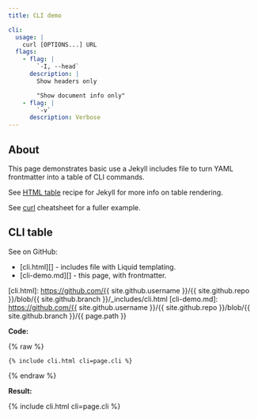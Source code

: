 ```yaml
---
title: CLI demo

cli:
  usage: |
    curl [OPTIONS...] URL
  flags:
    - flag: |
        `-I, --head`
      description: |
        Show headers only

        "Show document info only"
    - flag: |
        `-v`
      description: Verbose
---
```


## About

This page demonstrates basic use a Jekyll includes file to turn YAML frontmatter into a table of CLI commands.

See [HTML table][] recipe for Jekyll for more info on table rendering.

See [curl][] cheatsheet for a fuller example.


[HTML table]: https://michaelcurrin.github.io/code-cookbook/recipes/jekyll/snippets/html-table.html
[curl]: https://michaelcurrin.github.io/dev-cheatsheets/cheatsheets/shell/commands/curl.html


## CLI table

See on GitHub:

- [cli.html][] - includes file with Liquid templating.
- [cli-demo.md][] - this page, with frontmatter.

[cli.html]: https://github.com/{{ site.github.username }}/{{ site.github.repo }}/blob/{{ site.github.branch }}/_includes/cli.html
[cli-demo.md]: https://github.com/{{ site.github.username }}/{{ site.github.repo }}/blob/{{ site.github.branch }}/{{ page.path }}

**Code:**

{% raw %}

```liquid
{% include cli.html cli=page.cli %}
```

{% endraw %}

**Result:**

{% include cli.html cli=page.cli %}

